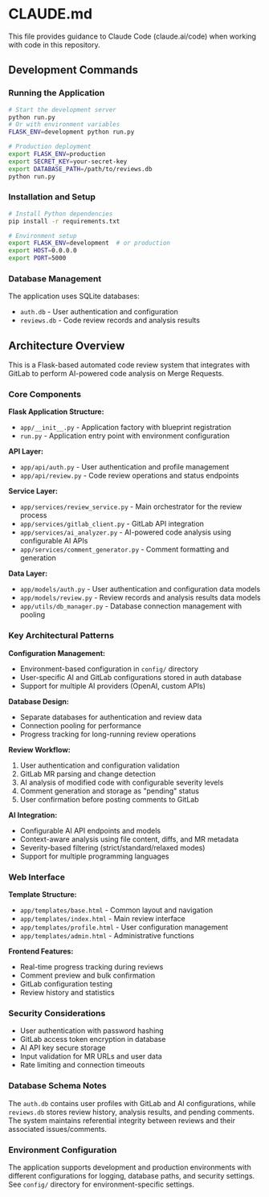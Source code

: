 # CLAUDE.md

This file provides guidance to Claude Code (claude.ai/code) when working with code in this repository.

## Development Commands

### Running the Application
```bash
# Start the development server
python run.py
# Or with environment variables
FLASK_ENV=development python run.py

# Production deployment
export FLASK_ENV=production
export SECRET_KEY=your-secret-key
export DATABASE_PATH=/path/to/reviews.db
python run.py
```

### Installation and Setup
```bash
# Install Python dependencies
pip install -r requirements.txt

# Environment setup
export FLASK_ENV=development  # or production
export HOST=0.0.0.0
export PORT=5000
```

### Database Management
The application uses SQLite databases:
- `auth.db` - User authentication and configuration
- `reviews.db` - Code review records and analysis results

## Architecture Overview

This is a Flask-based automated code review system that integrates with GitLab to perform AI-powered code analysis on Merge Requests.

### Core Components

**Flask Application Structure:**
- `app/__init__.py` - Application factory with blueprint registration
- `run.py` - Application entry point with environment configuration

**API Layer:**
- `app/api/auth.py` - User authentication and profile management
- `app/api/review.py` - Code review operations and status endpoints

**Service Layer:**
- `app/services/review_service.py` - Main orchestrator for the review process
- `app/services/gitlab_client.py` - GitLab API integration
- `app/services/ai_analyzer.py` - AI-powered code analysis using configurable AI APIs
- `app/services/comment_generator.py` - Comment formatting and generation

**Data Layer:**
- `app/models/auth.py` - User authentication and configuration data models
- `app/models/review.py` - Review records and analysis results data models
- `app/utils/db_manager.py` - Database connection management with pooling

### Key Architectural Patterns

**Configuration Management:**
- Environment-based configuration in `config/` directory
- User-specific AI and GitLab configurations stored in auth database
- Support for multiple AI providers (OpenAI, custom APIs)

**Database Design:**
- Separate databases for authentication and review data
- Connection pooling for performance
- Progress tracking for long-running review operations

**Review Workflow:**
1. User authentication and configuration validation
2. GitLab MR parsing and change detection
3. AI analysis of modified code with configurable severity levels
4. Comment generation and storage as "pending" status
5. User confirmation before posting comments to GitLab

**AI Integration:**
- Configurable AI API endpoints and models
- Context-aware analysis using file content, diffs, and MR metadata
- Severity-based filtering (strict/standard/relaxed modes)
- Support for multiple programming languages

### Web Interface

**Template Structure:**
- `app/templates/base.html` - Common layout and navigation
- `app/templates/index.html` - Main review interface
- `app/templates/profile.html` - User configuration management
- `app/templates/admin.html` - Administrative functions

**Frontend Features:**
- Real-time progress tracking during reviews
- Comment preview and bulk confirmation
- GitLab configuration testing
- Review history and statistics

### Security Considerations

- User authentication with password hashing
- GitLab access token encryption in database
- AI API key secure storage
- Input validation for MR URLs and user data
- Rate limiting and connection timeouts

### Database Schema Notes

The `auth.db` contains user profiles with GitLab and AI configurations, while `reviews.db` stores review history, analysis results, and pending comments. The system maintains referential integrity between reviews and their associated issues/comments.

### Environment Configuration

The application supports development and production environments with different configurations for logging, database paths, and security settings. See `config/` directory for environment-specific settings.